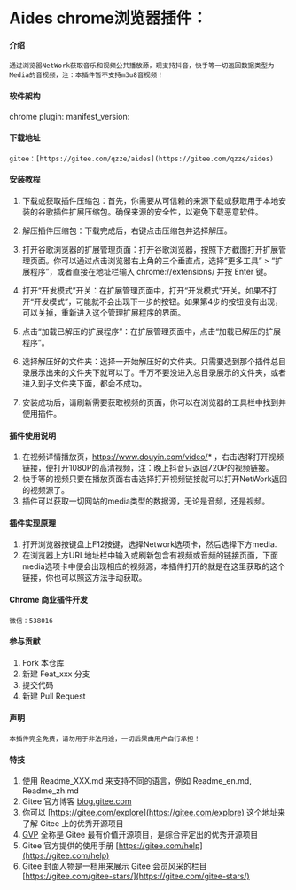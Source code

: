# Aides chrome浏览器插件：

#### 介绍
    通过浏览器NetWork获取音乐和视频公共播放源，现支持抖音，快手等一切返回数据类型为Media的音视频，注：本插件暂不支持m3u8音视频！

#### 软件架构
chrome plugin:
    manifest_version: 
    
#### 下载地址
    gitee：[https://gitee.com/qzze/aides](https://gitee.com/qzze/aides)

#### 安装教程

1.  下载或获取插件压缩包：‌首先，‌你需要从可信赖的来源下载或获取用于本地安装的谷歌插件扩展压缩包。‌确保来源的安全性，‌以避免下载恶意软件。‌

2.  解压插件压缩包：‌下载完成后，‌右键点击压缩包并选择解压。‌

3.  打开谷歌浏览器的扩展管理页面：‌打开谷歌浏览器，‌按照下方截图打开扩展管理页面。‌你可以通过点击浏览器右上角的三个垂直点，‌选择“更多工具” > “扩展程序”，‌或者直接在地址栏输入 chrome://extensions/ 并按 Enter 键。‌

4.  打开“开发模式”开关：‌在扩展管理页面中，‌打开“开发模式”开关。‌如果不打开“开发模式”，‌可能就不会出现下一步的按钮。‌如果第4步的按钮没有出现，‌可以关掉，‌重新进入这个管理扩展程序的界面。‌

5.  点击“加载已解压的扩展程序”：‌在扩展管理页面中，‌点击“加载已解压的扩展程序”。‌

6.  选择解压好的文件夹：‌选择一开始解压好的文件夹。‌只需要选到那个插件总目录展示出来的文件夹下就可以了。‌千万不要没进入总目录展示的文件夹，‌或者进入到子文件夹下面，‌都会不成功。‌

7.  安装成功后，‌请刷新需要获取视频的页面，你可以在浏览器的工具栏中找到并使用插件。‌

#### 插件使用说明

1.  在视频详情播放页，https://www.douyin.com/video/* ，右击选择打开视频链接，便打开1080P的高清视频，注：晚上抖音只返回720P的视频链接。
2.  快手等的视频只要在播放页面右击选择打开视频链接就可以打开NetWork返回的视频源了。
3.  插件可以获取一切网站的media类型的数据源，无论是音频，还是视频。

#### 插件实现原理
1.  打开浏览器按键盘上F12按键，选择Network选项卡，然后选择下方media.
2.  在浏览器上方URL地址栏中输入或刷新包含有视频或音频的链接页面，下面media选项卡中便会出现相应的视频源，本插件打开的就是在这里获取的这个链接，你也可以照这方法手动获取。

#### Chrome 商业插件开发
    微信：538016

#### 参与贡献

1.  Fork 本仓库
2.  新建 Feat_xxx 分支
3.  提交代码
4.  新建 Pull Request

#### 声明
    本插件完全免费，请勿用于非法用途，一切后果由用户自行承担！
#### 特技

1.  使用 Readme\_XXX.md 来支持不同的语言，例如 Readme\_en.md, Readme\_zh.md
2.  Gitee 官方博客 [blog.gitee.com](https://blog.gitee.com)
3.  你可以 [https://gitee.com/explore](https://gitee.com/explore) 这个地址来了解 Gitee 上的优秀开源项目
4.  [GVP](https://gitee.com/gvp) 全称是 Gitee 最有价值开源项目，是综合评定出的优秀开源项目
5.  Gitee 官方提供的使用手册 [https://gitee.com/help](https://gitee.com/help)
6.  Gitee 封面人物是一档用来展示 Gitee 会员风采的栏目 [https://gitee.com/gitee-stars/](https://gitee.com/gitee-stars/)
